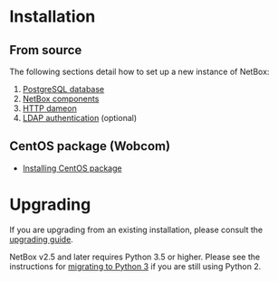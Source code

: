 # Installation

## From source

The following sections detail how to set up a new instance of NetBox:

1. [PostgreSQL database](1-postgresql.md)
2. [NetBox components](2-netbox.md)
3. [HTTP dameon](3-http-daemon.md)
4. [LDAP authentication](4-ldap.md) (optional)

## CentOS package (Wobcom)

* [Installing CentOS package](centos-package.md)

# Upgrading

If you are upgrading from an existing installation, please consult the [upgrading guide](upgrading.md).

NetBox v2.5 and later requires Python 3.5 or higher. Please see the instructions for [migrating to Python 3](migrating-to-python3.md) if you are still using Python 2.
